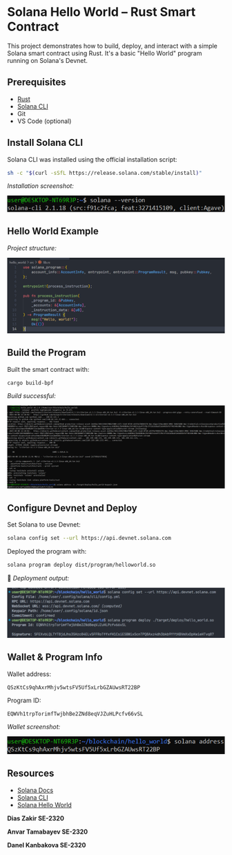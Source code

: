 # Solana Hello World – Rust Smart Contract

This project demonstrates how to build, deploy, and interact with a simple Solana smart contract using Rust. It's a basic "Hello World" program running on Solana's Devnet.

## Prerequisites

- [Rust](https://www.rust-lang.org/tools/install)
- [Solana CLI](https://docs.solana.com/cli/install-solana-cli-tools)
- Git
- VS Code (optional)

## Install Solana CLI

Solana CLI was installed using the official installation script:

```bash
sh -c "$(curl -sSfL https://release.solana.com/stable/install)"
```

*Installation screenshot:*

![Solana CLI Installed](./screenshots/solana_installed.png)

## Hello World Example

*Project structure:*

![Hello World Project](./screenshots/hello_world.png)

## Build the Program

Built the smart contract with:

```bash
cargo build-bpf
```

*Build successful:*

![Build Success](./screenshots/build.png)

## Configure Devnet and Deploy

Set Solana to use Devnet:

```bash
solana config set --url https://api.devnet.solana.com
```

Deployed the program with:

```bash
solana program deploy dist/program/helloworld.so
```

📸 *Deployment output:*

![Program Deployed](./screenshots/deploy.png)

## Wallet & Program Info

Wallet address:

```
QSzKtCs9qhAxrMhjv5wtsFV5Uf5xLrbGZAUwsRT22BP
```

Program ID:

```
EQWVh1trpTorimfTwjbhBe2ZNd8eqVJZuHLPcfv66vSL
```

*Wallet screenshot:*

![Wallet Address](./screenshots/wallet_address.png)

## Resources

- [Solana Docs](https://docs.solana.com/)
- [Solana CLI](https://docs.solana.com/cli)
- [Solana Hello World](https://solana.com/docs/programs/rust)

**Dias Zakir SE-2320**

**Anvar Tamabayev SE-2320**

**Danel Kanbakova SE-2320**  